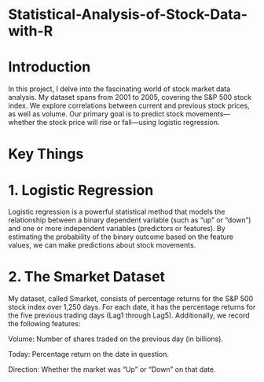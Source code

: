# Statistical-Analysis-of-Stock-Data-with-R
# Introduction
In this project, I delve into the fascinating world of stock market data analysis. My dataset spans from 2001 to 2005, covering the S&P 500 stock index. We explore correlations between current and previous stock prices, as well as volume. Our primary goal is to predict stock movements—whether the stock price will rise or fall—using logistic regression.
# Key Things
# 1. Logistic Regression
Logistic regression is a powerful statistical method that models the relationship between a binary dependent variable (such as “up” or “down”) and one or more independent variables (predictors or features). By estimating the probability of the binary outcome based on the feature values, we can make predictions about stock movements.
# 2. The Smarket Dataset
My dataset, called Smarket, consists of percentage returns for the S&P 500 stock index over 1,250 days. For each date, it has the percentage returns for the five previous trading days (Lag1 through Lag5). Additionally, we record the following features:

Volume: Number of shares traded on the previous day (in billions).

Today: Percentage return on the date in question.

Direction: Whether the market was “Up” or “Down” on that date.
